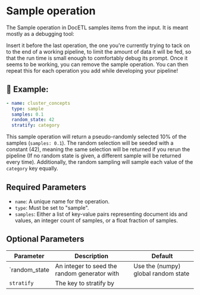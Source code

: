 # Sample operation

The Sample operation in DocETL samples items from the input. It is
meant mostly as a debugging tool:

Insert it before the last operation, the one you're currently trying
to tack on to the end of a working pipeline, to limit the amount of
data it will be fed, so that the run time is small enough to
comfortably debug its prompt. Once it seems to be working, you can
remove the sample operation. You can then repeat this for each
operation you add while developing your pipeline!

## 🚀 Example:

```yaml
- name: cluster_concepts
  type: sample
  samples: 0.1
  random_state: 42
  stratify: category
```

This sample operation will return a pseudo-randomly selected 10% of
the samples (`samples: 0.1`). The random selection will be seeded with
a constant (42), meaning the same selection will be returned if you
rerun the pipeline (If no random state is given, a different sample
will be returned every time). Additionally, the random sampling will
sample each value of the `category` key equally.

## Required Parameters

- `name`: A unique name for the operation.
- `type`: Must be set to "sample".
- `samples`: Either a list of key-value pairs representing document ids and values, an integer count of samples, or a float fraction of samples.

## Optional Parameters

| Parameter     | Description                                  | Default                             |
| ------------- | -------------------------------------------- | ----------------------------------- |
| `random_state | An integer to seed the random generator with | Use the (numpy) global random state |
| `stratify`    | The key to stratify by                       |                                     |
